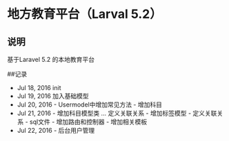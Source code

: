 # 地方教育平台（Larval 5.2）

## 说明

基于Laravel 5.2 的本地教育平台

##记录

- Jul 18, 2016 init
- Jul 19, 2016 加入基础模型
- Jul 20, 2016
            - Usermodel中增加常见方法
            - 增加科目
- Jul 21, 2016
            - 增加科目模型类  … 定义关联关系
            - 增加标签模型
            - 定义关联关系
            - sql文件
            - 增加路由和控制器
            - 增加相关模板
- Jul 22, 2016
            - 后台用户管理
